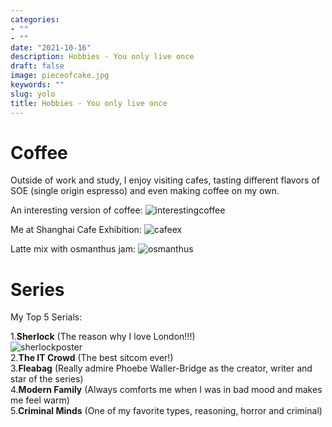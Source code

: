 ```yaml
---
categories:
- ""
- ""
date: "2021-10-16"
description: Hobbies - You only live once
draft: false
image: pieceofcake.jpg
keywords: ""
slug: yolo
title: Hobbies - You only live once
---
```


# Coffee

Outside of work and study, I enjoy visiting cafes, tasting different flavors of SOE (single origin espresso) and even making coffee on my own.

An interesting version of coffee:
![interestingcoffee](https://iknow-pic.cdn.bcebos.com/b17eca8065380cd7ef534e7db344ad34588281d5)

Me at Shanghai Cafe Exhibition:
![cafeex](https://iknow-pic.cdn.bcebos.com/9213b07eca80653871a7488385dda144ac3482d5)

Latte mix with osmanthus jam:
![osmanthus](https://iknow-pic.cdn.bcebos.com/dbb44aed2e738bd4956d5ea1b38b87d6267ff9d6)

# Series

My Top 5 Serials:

1.**Sherlock** (The reason why I love London!!!)\
![sherlockposter](https://ichef.bbci.co.uk/images/ic/640x360/p074qljc.jpg)\
2.**The IT Crowd** (The best sitcom ever!)\
3.**Fleabag** (Really admire Phoebe Waller-Bridge as the creator, writer and star of the series)\
4.**Modern Family** (Always comforts me when I was in bad mood and makes me feel warm)\
5.**Criminal Minds** (One of my favorite types, reasoning, horror and criminal)
